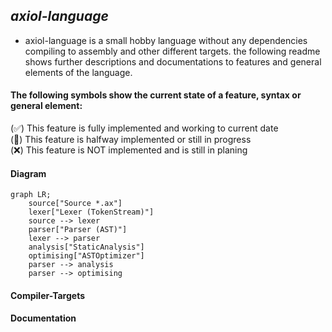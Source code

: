 ## _*axiol-language*_

- axiol-language is a small hobby language without any dependencies compiling 
to assembly and other different targets. the following readme  shows further descriptions
and documentations to features and general elements of the language.

#### The following symbols show the current state of a feature, syntax or general element:

(✅) This feature is fully implemented and working to current date   
(🚧) This feature is halfway implemented or still in progress   
(❌) This feature is NOT implemented and is still in planing

#### Diagram

```mermaid
graph LR;
    source["Source *.ax"]
    lexer["Lexer (TokenStream)"]
    source --> lexer
    parser["Parser (AST)"]
    lexer --> parser
    analysis["StaticAnalysis"]
    optimising["ASTOptimizer"]
    parser --> analysis
    parser --> optimising    
```

#### Compiler-Targets


#### Documentation 
